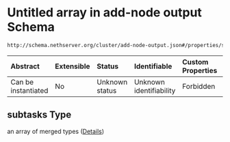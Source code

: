 # Untitled array in add-node output Schema

```txt
http://schema.nethserver.org/cluster/add-node-output.json#/properties/subtasks
```



| Abstract            | Extensible | Status         | Identifiable            | Custom Properties | Additional Properties | Access Restrictions | Defined In                                                                   |
| :------------------ | :--------- | :------------- | :---------------------- | :---------------- | :-------------------- | :------------------ | :--------------------------------------------------------------------------- |
| Can be instantiated | No         | Unknown status | Unknown identifiability | Forbidden         | Allowed               | none                | [add-node-output.json*](cluster/add-node-output.json "open original schema") |

## subtasks Type

an array of merged types ([Details](add-node-output-properties-subtasks-items.md))
